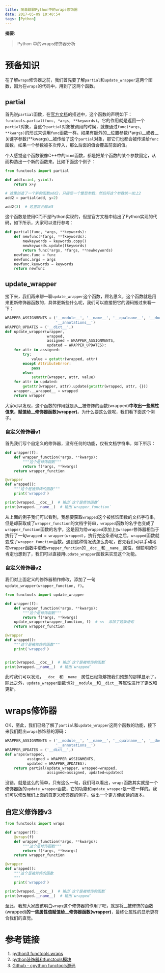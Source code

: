 ```yaml
---
title: 简单聊聊Python中的wraps修饰器
date: 2017-05-09 10:40:54
tags: [Python]
---
```


__摘要__:

> Python 中的wraps修饰器分析


<!--more-->

# 预备知识

在了解`wraps`修饰器之前，我们首先要了解`partial`和`update_wrapper`这两个函数，因为在`wraps`的代码中，用到了这两个函数。

## partial

首先说`partial`函数，在[官方文档](https://docs.python.org/3/library/functools.html#functools.partial)的描述中，这个函数的声明如下：`functools.partial(func, *args, **keywords)`。它的作用就是返回一个`partial`对象，当这个`partial`对象被调用的时候，就像通过`func(*args, **kwargs)`的形式来调用`func`函数一样。如果有额外的__位置参数(*args)__或者__关键字参数(**kwargs)__被传给了这个`partial`对象，那它们也都会被传递给`func`函数，如果一个参数被多次传入，那么后面的值会覆盖前面的值。

个人感觉这个函数很像C++中的`bind`函数，都是把某个函数的某个参数固定，从而构造出一个新的函数来。比如下面这个例子：

```python
from functools import partial

def add(x:int, y:int):
    return x+y

# 这里创造了一个新的函数add2，只接受一个整型参数，然后将这个参数统一加上2
add2 = partial(add, y=2)

add2(3)  # 这里将会输出5
```

这个函数是使用C而不是Python实现的，但是官方文档中给出了Python实现的代码，如下所示，大家可以进行参考：

```python
def partial(func, *args, **keywords):
    def newfunc(*fargs, **fkeywords):
        newkeywords = keywords.copy()
        newkeywords.update(fkeywords)
        return func(*args, *fargs, **newkeywords)
    newfunc.func = func
    newfunc.args = args
    newfunc.keywords = keywords
    return newfunc
```

## update_wrapper

接下来，我们再来聊一聊`update_wrapper`这个函数，顾名思义，这个函数就是用来更新修饰器函数的，具体更新些什么呢，我们可以直接把它的源码搬过来看一下：

```python
WRAPPER_ASSIGNMENTS = ('__module__', '__name__', '__qualname__', '__doc__',
                       '__annotations__')
WRAPPER_UPDATES = ('__dict__',)
def update_wrapper(wrapper,
                   wrapped,
                   assigned = WRAPPER_ASSIGNMENTS,
                   updated = WRAPPER_UPDATES):
    for attr in assigned:
        try:
            value = getattr(wrapped, attr)
        except AttributeError:
            pass
        else:
            setattr(wrapper, attr, value)
    for attr in updated:
        getattr(wrapper, attr).update(getattr(wrapped, attr, {}))
    wrapper.__wrapped__ = wrapped
    return wrapper
```

大家可以发现，这个函数的作用就是从__被修饰的函数(wrapped)__中取出一些属性值来，赋值给__修饰器函数(wrapper)__。为什么要这么做呢，我们看下面这个例子。

### 自定义修饰器v1

首先我们写个自定义的修饰器，没有任何的功能，仅有文档字符串，如下所示：

```python
def wrapper(f):
    def wrapper_function(*args, **kwargs):
        """这个是修饰函数"""
        return f(*args, **kwargs)
    return wrapper_function

@wrapper
def wrapped():
    """这个是被修饰的函数"""
    print('wrapped')

print(wrapped.__doc__)  # 输出`这个是修饰函数`
print(wrapped.__name__)  # 输出`wrapper_function`
```
从上面的例子我们可以看到，我想要获取`wrapped`这个被修饰函数的文档字符串，但是却获取成了`wrapper_function`的文档字符串，`wrapped`函数的名字也变成了`wrapper_function`函数的名字。这是因为给`wrapped`添加上`@wrapper`修饰器相当于执行了一句`wrapped = wrapper(wrapped)`，执行完这条语句之后，`wrapped`函数就变成了`wrapper_function`函数。遇到这种情况该怎么办呢，首先我们可以手动地在`wrapper`函数中更改`wrapper_function`的`__doc__`和`__name__`属性，但聪明的你肯定也想到了，我们可以直接用`update_wrapper`函数来实现这个功能。

### 自定义修饰器v2

我们对上面定义的修饰器稍作修改，添加了一句`update_wrapper(wrapper_function, f)`。
```python
from functools import update_wrapper

def wrapper(f):
    def wrapper_function(*args, **kwargs):
        """这个是修饰函数"""
        return f(*args, **kwargs)
    update_wrapper(wrapper_function, f)  # <<  添加了这条语句
    return wrapper_function

@wrapper
def wrapped():
    """这个是被修饰的函数"""
    print('wrapped')


print(wrapped.__doc__)  # 输出`这个是被修饰的函数`
print(wrapped.__name__)  # 输出`wrapped`
```

此时我们可以发现，`__doc__`和`__name__`属性已经能够按我们预想的那样显示了，除此之外，`update_wrapper`函数也对`__module__`和`__dict__`等属性进行了更改和更新。

# wraps修饰器

OK，至此，我们已经了解了`partial`和`update_wrapper`这两个函数的功能，接下来我们翻出`wraps`修饰器的源码：

```python
WRAPPER_ASSIGNMENTS = ('__module__', '__name__', '__qualname__', '__doc__',
                       '__annotations__')
WRAPPER_UPDATES = ('__dict__',)
def wraps(wrapped,
          assigned = WRAPPER_ASSIGNMENTS,
          updated = WRAPPER_UPDATES):
    return partial(update_wrapper, wrapped=wrapped,
                   assigned=assigned, updated=updated)
```

没错，就是这么的简单，只有这么一句，我们可以看出，`wraps`函数其实就是一个修饰器版的`update_wrapper`函数，它的功能和`update_wrapper`是一模一样的。我们可以修改我们上面的自定义修饰器的例子，做出一个更方便阅读的版本。

## 自定义修饰器v3

```python
from functools import wraps

def wrapper(f):
    @wraps(f)
    def wrapper_function(*args, **kwargs):
        """这个是修饰函数"""
        return f(*args, **kwargs)
    return wrapper_function

@wrapper
def wrapped():
    """这个是被修饰的函数
    """
    print('wrapped')

print(wrapped.__doc__)  # 输出`这个是被修饰的函数`
print(wrapped.__name__)  # 输出`wrapped`
```

至此，我想大家应该明白`wraps`这个修饰器的作用了吧，就是将__被修饰的函数(wrapped)__的一些属性值赋值给__修饰器函数(wrapper)__，最终让属性的显示更符合我们的直觉。

# 参考链接

1. [python3 functools.wraps](https://docs.python.org/3/library/functools.html#functools.wraps)
2. [python装饰器和functools模块](http://blog.jkey.lu/2013/03/15/python-decorator-and-functools-module/)
3. [Github - cpython functools源码](https://github.com/python/cpython/blob/6f0eb93183519024cb360162bdd81b9faec97ba6/Lib/functools.py)
